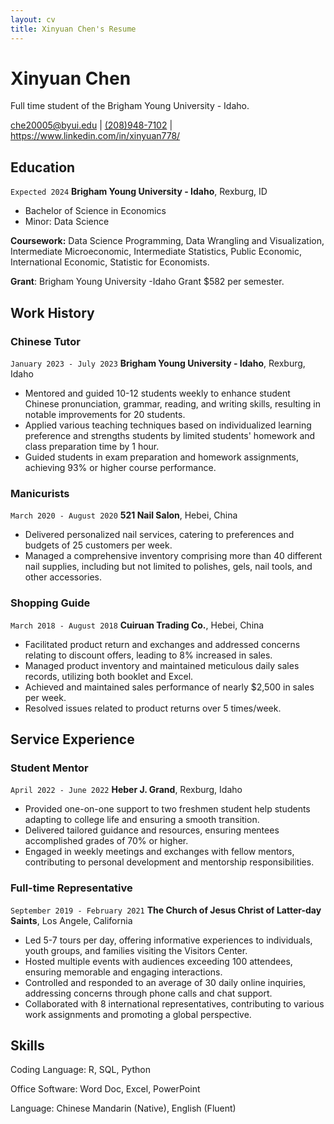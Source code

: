 ```yaml
---
layout: cv
title: Xinyuan Chen's Resume
---
```

# Xinyuan Chen
Full time student of the Brigham Young University - Idaho.

<div id="webaddress">
<a href=" ">che20005@byui.edu</a>
| <a href=" ">(208)948-7102</a>
| <a href="https://www.linkedin.com/in/xinyuan778/">https://www.linkedin.com/in/xinyuan778/</a>
</div>

<!-- https://www.monique.tech/the-art-of-markdown -->

## Education

`Expected 2024`
__Brigham Young University - Idaho__, Rexburg, ID
- Bachelor of Science in Economics
- Minor: Data Science

__Coursework:__
Data Science Programming, Data Wrangling and Visualization, Intermediate Microeconomic, Intermediate Statistics, Public Economic, International Economic, Statistic for Economists.

__Grant__:
Brigham Young University -Idaho Grant $582 per semester.


## Work History

### Chinese Tutor

`January 2023 - July 2023`
__Brigham Young University - Idaho__, Rexburg, Idaho

- Mentored and guided 10-12 students weekly to enhance student Chinese pronunciation, grammar, reading, and writing skills, resulting in notable improvements for 20 students.
- Applied various teaching techniques based on individualized learning preference and strengths students by limited students' homework and class preparation time by 1 hour.
- Guided students in exam preparation and homework assignments, achieving 93% or higher course performance.

### Manicurists

`March 2020 - August 2020`
__521 Nail Salon__, Hebei, China

- Delivered personalized nail services, catering to preferences and budgets of 25 customers per week.
- Managed a comprehensive inventory comprising more than 40 different nail supplies, including but not limited to polishes, gels, nail tools, and other accessories.

### Shopping Guide

`March 2018 - August 2018`
__Cuiruan Trading Co.__, Hebei, China

- Facilitated product return and exchanges and addressed concerns relating to discount offers, leading to 8% increased in sales.
- Managed product inventory and maintained meticulous daily sales records, utilizing both booklet and Excel.
- Achieved and maintained sales performance of nearly $2,500 in sales per week.
- Resolved issues related to product returns over 5 times/week.

## Service Experience

### Student Mentor

`April 2022 - June 2022`
__Heber J. Grand__, Rexburg, Idaho

- Provided one-on-one support to two freshmen student help students adapting to college life and ensuring a smooth transition.
- Delivered tailored guidance and resources, ensuring mentees accomplished grades of 70% or higher.
- Engaged in weekly meetings and exchanges with fellow mentors, contributing to personal development and mentorship responsibilities.

###  Full-time Representative

`September 2019 - February 2021`
__The Church of Jesus Christ of Latter-day Saints__, Los Angele, California

- Led 5-7 tours per day, offering informative experiences to individuals, youth groups, and families visiting the Visitors Center.
- Hosted multiple events with audiences exceeding 100 attendees, ensuring memorable and engaging interactions.
- Controlled and responded to an average of 30 daily online inquiries, addressing concerns through phone calls and chat support.
- Collaborated with 8 international representatives, contributing to various work assignments and promoting a global perspective.

## Skills

Coding Language: R, SQL, Python

Office Software: Word Doc, Excel, PowerPoint

Language: Chinese Mandarin (Native), English (Fluent)



<!-- ### Footer

Last updated: May 2013 -->


